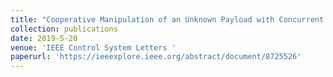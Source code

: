 ```yaml
---
title: "Cooperative Manipulation of an Unknown Payload with Concurrent Mass and Drag Force Estimation."
collection: publications
date: 2019-5-20
venue: 'IEEE Control System Letters '
paperurl: 'https://ieeexplore.ieee.org/abstract/document/8725526'
---
```

